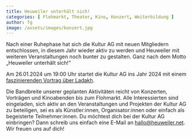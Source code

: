 ```yaml
---
title: Heuweiler unterhält sich!
categories: [ Flohmarkt, Theater, Kino, Konzert, Weiterbildung ]
author: fg
image: /assets/images/konzert.jpg
---
```

Nach einer Ruhephase hat sich die Kultur AG mit neuen Mitgliedern entschlossen, in diesem Jahr wieder aktiv zu werden und Heuweiler mit weiteren Veranstaltungen noch bunter zu gestalten. Ganz nach dem Motto „Heuweiler unterhält sich!“ 

Am 26.01.2024 um 19:00 Uhr startet die Kultur AG ins Jahr 2024 mit einem [faszinierenden Vortrag über Ladakh](/ladakh/). 

Die Bandbreite unserer geplanten Aktivitäten reicht von Konzerten, Vorträgen und Kinoabenden bis zum Flohmarkt. Alle Interessierten sind eingeladen, sich aktiv an den Veranstaltungen und Projekten der Kultur AG zu beteiligen, sei es als Künstler:innen, Organisator:innen oder einfach als begeisterte Teilnehmer:innen.
Du möchtest dich bei der Kultur AG einbringen? Dann schreib uns einfach eine E-Mail an [hallo@heuweiler.net](mailto:hallo@heuweiler.net). Wir freuen uns auf dich!